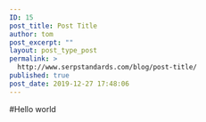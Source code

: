 ```yaml
---
ID: 15
post_title: Post Title
author: tom
post_excerpt: ""
layout: post_type_post
permalink: >
  http://www.serpstandards.com/blog/post-title/
published: true
post_date: 2019-12-27 17:48:06
---
```

#Hello world
